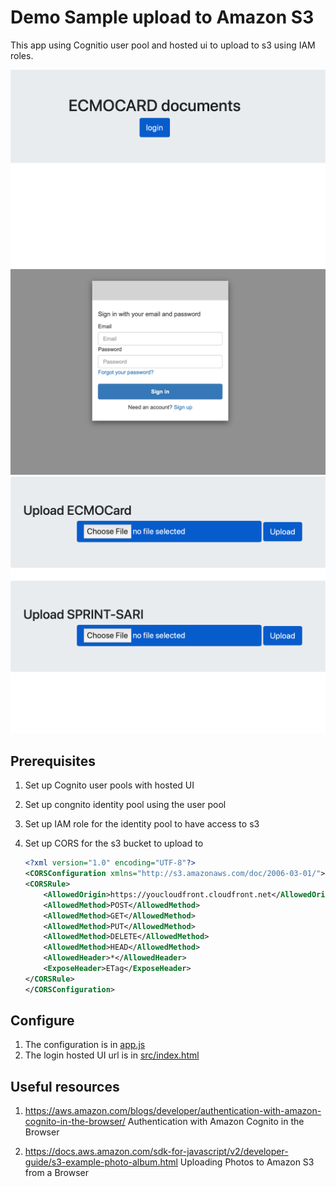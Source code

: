 # Demo Sample upload to Amazon S3 
This app using Cognitio user pool and hosted ui to upload to s3 using IAM roles.

![Home page](docs/home_page.png)![Login page](docs/hosted_ui_login.png)![Upload page](docs/upload_page.png)

## Prerequisites
1. Set up Cognito user pools with hosted UI
2. Set up congnito identity pool using the user pool
3. Set up IAM role for the identity pool to have access to s3
4. Set up CORS for the s3 bucket to upload to

    ```xml
    <?xml version="1.0" encoding="UTF-8"?>
    <CORSConfiguration xmlns="http://s3.amazonaws.com/doc/2006-03-01/">
    <CORSRule>
        <AllowedOrigin>https://youcloudfront.cloudfront.net</AllowedOrigin>
        <AllowedMethod>POST</AllowedMethod>
        <AllowedMethod>GET</AllowedMethod>
        <AllowedMethod>PUT</AllowedMethod>
        <AllowedMethod>DELETE</AllowedMethod>
        <AllowedMethod>HEAD</AllowedMethod>
        <AllowedHeader>*</AllowedHeader>
        <ExposeHeader>ETag</ExposeHeader>
    </CORSRule>
    </CORSConfiguration>
    ```



## Configure

1. The configuration is in [app.js](src/app.js)
2. The login hosted UI url is in [src/index.html](src/index.html)

## Useful resources

1. https://aws.amazon.com/blogs/developer/authentication-with-amazon-cognito-in-the-browser/ Authentication with Amazon Cognito in the Browser

2. https://docs.aws.amazon.com/sdk-for-javascript/v2/developer-guide/s3-example-photo-album.html   Uploading Photos to Amazon S3 from a Browser



